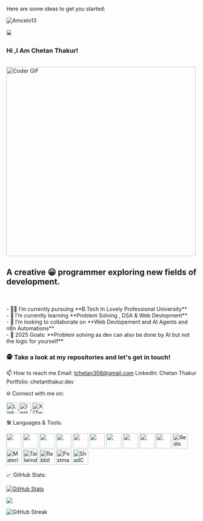 
<!--**Amcelo13/Amcelo13** is a ✨ _special_ ✨ repository because its `README.md` (this file) appears on your GitHub profile.
-->
Here are some ideas to get you started:
<p align="left"> <img src="https://komarev.com/ghpvc/?username=Amcelo13" alt="Amcelo13" /> </p>

💻
### Hi ,I Am Chetan Thakur! <br>
  <br>
    <img src="https://media.giphy.com/media/SWoSkN6DxTszqIKEqv/giphy.gif" alt="Coder GIF" width="500">

</h2> 
<br>

## A creative 😀 programmer exploring new fields of development.
<br/>
</h2> 
<br>
- 👨‍🏭 I’m currently pursuing **B.Tech In Lovely Professional University** <br>
- 🏫 I’m currently learning **Problem Solving , DSA & Web Devlopment** <br>
- 🙌 I’m looking to collaborate on **Web Devlopement and AI Agents and n8n Automations** <br>
- 🥅 2025 Goals: **Problem solving as dev can also be done by AI but not the logic for yourself** <br>

### 🕵 Take a look at my repositories and let's get in touch!


📫 How to reach me
Email: tchetan308@gmail.com
LinkedIn: Chetan Thakur
Portfolio: chetanthakur.dev

🌐 Connect with me on:
<p align="left"> <a href="https://www.linkedin.com/in/thakurchetan20/" target="_blank"> <img align="center" src="https://cdn.jsdelivr.net/gh/devicons/devicon/icons/linkedin/linkedin-original.svg" alt="LinkedIn" height="30" width="30" /> </a> <a href="https://www.instagram.com/rajput_chetan_thakur" target="_blank"> <img align="center" src="https://cdn-icons-png.flaticon.com/512/1384/1384063.png" alt="Instagram" height="30" width="30" /> </a> <a href="https://twitter.com/chetanthakur89" target="_blank">
<img align="center" src="https://img.freepik.com/premium-vector/aplication-x-twitter-logo-vector_798572-316.jpg?semt=ais_hybrid&w=740" alt="X (Twitter)" height="30" width="30" />
</a> </p>

🛠️ Languages & Tools:
<p align="left"> <img src="https://cdn.jsdelivr.net/gh/devicons/devicon/icons/javascript/javascript-original.svg" width="40" height="40" /> <img src="https://cdn.jsdelivr.net/gh/devicons/devicon/icons/typescript/typescript-original.svg" width="40" height="40" /> <img src="https://cdn.jsdelivr.net/gh/devicons/devicon/icons/react/react-original.svg" width="40" height="40" /> <img src="https://cdn.jsdelivr.net/gh/devicons/devicon/icons/nextjs/nextjs-original.svg" width="40" height="40" /> <img src="https://cdn.jsdelivr.net/gh/devicons/devicon/icons/nodejs/nodejs-original.svg" width="40" height="40" /> <img src="https://cdn.jsdelivr.net/gh/devicons/devicon/icons/express/express-original.svg" width="40" height="40" /> <img src="https://cdn.jsdelivr.net/gh/devicons/devicon/icons/mongodb/mongodb-original.svg" width="40" height="40" /> <img src="https://cdn.jsdelivr.net/gh/devicons/devicon/icons/postgresql/postgresql-original.svg" width="40" height="40" /> <img src="https://cdn.jsdelivr.net/gh/devicons/devicon/icons/redux/redux-original.svg" width="40" height="40" /> <img src="https://cdn.jsdelivr.net/gh/devicons/devicon/icons/git/git-original.svg" width="40" height="40" /> <img src="https://cdn.jsdelivr.net/gh/devicons/devicon/icons/redis/redis-original.svg" width="40" height="40" alt="Redis" /> <img src="https://cdn.jsdelivr.net/gh/devicons/devicon/icons/materialui/materialui-original.svg" width="40" height="40" alt="Material UI" /> <img src="https://upload.wikimedia.org/wikipedia/commons/d/d5/Tailwind_CSS_Logo.svg" width="40" height="40" alt="Tailwind" /> <img src="https://zenmonk.tech/images/technologies/rabbitmq.svg" width="40" height="40" alt="RabbitMQ" /> <img src="https://www.vectorlogo.zone/logos/getpostman/getpostman-icon.svg" width="40" height="40" alt="Postman" /> <img src="https://avatars.githubusercontent.com/u/139895814?s=200&v=4" width="40" height="40" alt="ShadCN UI" title="ShadCN UI" /> </p>

📈 GitHub Stats:
<p align="left"> <a href="https://github.com/Amcelo13"> <img src="https://github-readme-stats.vercel.app/api?username=Amcelo13&show_icons=true&count_private=true" alt="GitHub Stats" /> </a> </p> <p align="left"> <a href="https://github.com/remcohalman/github-readme-stats"> <img src="https://github-readme-stats.anuraghazra1.vercel.app/api/top-langs/?username=Amcelo13&layout=compact&theme=blue-green" /> </a> </p> <p align="left"> <img src="https://github-readme-streak-stats.herokuapp.com/?user=Amcelo13" alt="GitHub Streak" /> </p>
